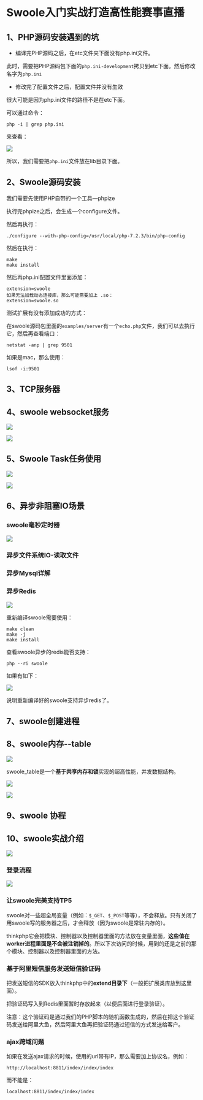 # Swoole入门实战打造高性能赛事直播

## 1、PHP源码安装遇到的坑

- 编译完PHP源码之后，在etc文件夹下面没有php.ini文件。

此时，需要把PHP源码包下面的`php.ini-development`拷贝到etc下面。然后修改名字为`php.ini`

- 修改完了配置文件之后，配置文件并没有生效

很大可能是因为php.ini文件的路径不是在etc下面。

可以通过命令：

```shell
php -i | grep php.ini
```

来查看：

![](http://oklbfi1yj.bkt.clouddn.com/Swoole%E5%85%A5%E9%97%A8%E5%AE%9E%E6%88%98%E6%89%93%E9%80%A0%E9%AB%98%E6%80%A7%E8%83%BD%E8%B5%9B%E4%BA%8B%E7%9B%B4%E6%92%AD/1.png)

所以，我们需要把`php.ini`文件放在lib目录下面。

## 2、Swoole源码安装

我们需要先使用PHP自带的一个工具—phpize

执行完phpize之后，会生成一个configure文件。

然后再执行：

```shell
./configure --with-php-config=/usr/local/php-7.2.3/bin/php-config
```

然后在执行：

```shell
make
make install
```

然后再php.ini配置文件里面添加：

```
extension=swoole
如果无法加载动态连接库，那么可能需要加上 .so：
extension=swoole.so
```

测试扩展有没有添加成功的方式：

在swoole源码包里面的`examples/server`有一个`echo.php`文件，我们可以去执行它，然后再查看端口：

```shell
netstat -anp | grep 9501
```

如果是mac，那么使用：

```shell
lsof -i:9501
```

## 3、TCP服务器

## 4、swoole websocket服务

![](http://oklbfi1yj.bkt.clouddn.com/Swoole%E5%85%A5%E9%97%A8%E5%AE%9E%E6%88%98%E6%89%93%E9%80%A0%E9%AB%98%E6%80%A7%E8%83%BD%E8%B5%9B%E4%BA%8B%E7%9B%B4%E6%92%AD/2.png)

![](http://oklbfi1yj.bkt.clouddn.com/Swoole%E5%85%A5%E9%97%A8%E5%AE%9E%E6%88%98%E6%89%93%E9%80%A0%E9%AB%98%E6%80%A7%E8%83%BD%E8%B5%9B%E4%BA%8B%E7%9B%B4%E6%92%AD/3.png)

## 5、Swoole Task任务使用

![](http://oklbfi1yj.bkt.clouddn.com/Swoole%E5%85%A5%E9%97%A8%E5%AE%9E%E6%88%98%E6%89%93%E9%80%A0%E9%AB%98%E6%80%A7%E8%83%BD%E8%B5%9B%E4%BA%8B%E7%9B%B4%E6%92%AD/4.png)

![](http://oklbfi1yj.bkt.clouddn.com/Swoole%E5%85%A5%E9%97%A8%E5%AE%9E%E6%88%98%E6%89%93%E9%80%A0%E9%AB%98%E6%80%A7%E8%83%BD%E8%B5%9B%E4%BA%8B%E7%9B%B4%E6%92%AD/5.png)







## 6、异步非阻塞IO场景

### swoole毫秒定时器

![](http://oklbfi1yj.bkt.clouddn.com/Swoole%E5%85%A5%E9%97%A8%E5%AE%9E%E6%88%98%E6%89%93%E9%80%A0%E9%AB%98%E6%80%A7%E8%83%BD%E8%B5%9B%E4%BA%8B%E7%9B%B4%E6%92%AD/6.png)

### 异步文件系统IO-读取文件



### 异步Mysql详解



### 异步Redis

![](http://oklbfi1yj.bkt.clouddn.com/Swoole%E5%85%A5%E9%97%A8%E5%AE%9E%E6%88%98%E6%89%93%E9%80%A0%E9%AB%98%E6%80%A7%E8%83%BD%E8%B5%9B%E4%BA%8B%E7%9B%B4%E6%92%AD/7.png)

重新编译swoole需要使用：

```shell
make clean
make -j
make install
```

查看swoole异步的redis能否支持：

```shell
php --ri swoole
```

如果有如下：

![](http://oklbfi1yj.bkt.clouddn.com/Swoole%E5%85%A5%E9%97%A8%E5%AE%9E%E6%88%98%E6%89%93%E9%80%A0%E9%AB%98%E6%80%A7%E8%83%BD%E8%B5%9B%E4%BA%8B%E7%9B%B4%E6%92%AD/8.png)

说明重新编译好的swoole支持异步redis了。

## 7、swoole创建进程



## 8、swoole内存--table

![](http://oklbfi1yj.bkt.clouddn.com/Swoole%E5%85%A5%E9%97%A8%E5%AE%9E%E6%88%98%E6%89%93%E9%80%A0%E9%AB%98%E6%80%A7%E8%83%BD%E8%B5%9B%E4%BA%8B%E7%9B%B4%E6%92%AD/9.png)

swoole_table是一个**基于共享内存和锁**实现的超高性能，并发数据结构。

![](http://oklbfi1yj.bkt.clouddn.com/Swoole%E5%85%A5%E9%97%A8%E5%AE%9E%E6%88%98%E6%89%93%E9%80%A0%E9%AB%98%E6%80%A7%E8%83%BD%E8%B5%9B%E4%BA%8B%E7%9B%B4%E6%92%AD/10.png)

![](http://oklbfi1yj.bkt.clouddn.com/Swoole%E5%85%A5%E9%97%A8%E5%AE%9E%E6%88%98%E6%89%93%E9%80%A0%E9%AB%98%E6%80%A7%E8%83%BD%E8%B5%9B%E4%BA%8B%E7%9B%B4%E6%92%AD/11.png)

## 9、swoole 协程



## 10、swoole实战介绍

![](http://oklbfi1yj.bkt.clouddn.com/Swoole%E5%85%A5%E9%97%A8%E5%AE%9E%E6%88%98%E6%89%93%E9%80%A0%E9%AB%98%E6%80%A7%E8%83%BD%E8%B5%9B%E4%BA%8B%E7%9B%B4%E6%92%AD/12.png)

### 登录流程

![](http://oklbfi1yj.bkt.clouddn.com/Swoole%E5%85%A5%E9%97%A8%E5%AE%9E%E6%88%98%E6%89%93%E9%80%A0%E9%AB%98%E6%80%A7%E8%83%BD%E8%B5%9B%E4%BA%8B%E7%9B%B4%E6%92%AD/13.png)

### 让swoole完美支持TP5

swoole对一些超全局变量（例如：`$_GET`、`$_POST`等等），不会释放。只有关闭了用swoole写的服务器之后，才会释放（因为swoole是常驻内存的）。

thinkphp它会把模块、控制器以及控制器里面的方法放在变量里面，**这些值在worker进程里面是不会被注销掉的**。所以下次访问的时候，用到的还是之前的那个模块、控制器以及控制器里面的方法。

### 基于阿里短信服务发送短信验证码

把发送短信的SDK放入thinkphp中的**extend目录下**（一般把扩展类库放到这里面）。

把验证码写入到Redis里面暂时存放起来（以便后面进行登录验证）。

注意：这个验证码是通过我们的PHP脚本的随机函数生成的，然后在把这个验证码发送给阿里大鱼，然后阿里大鱼再把验证码通过短信的方式发送给客户。

### ajax跨域问题

如果在发送ajax请求的时候，使用的url带有IP，那么需要加上协议名，例如：

```shell
http://localhost:8811/index/index/index
```

而不能是：

```shell
localhost:8811/index/index/index
```

















